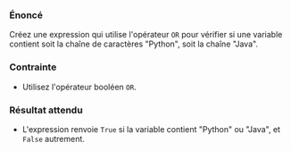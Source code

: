 ### Énoncé

Créez une expression qui utilise l'opérateur ```OR``` pour vérifier si une variable contient soit la chaîne de caractères "Python", soit la chaîne "Java".

### Contrainte

- Utilisez l'opérateur booléen ```OR```.

### Résultat attendu

- L'expression renvoie ```True``` si la variable contient "Python" ou "Java", et ```False``` autrement.
